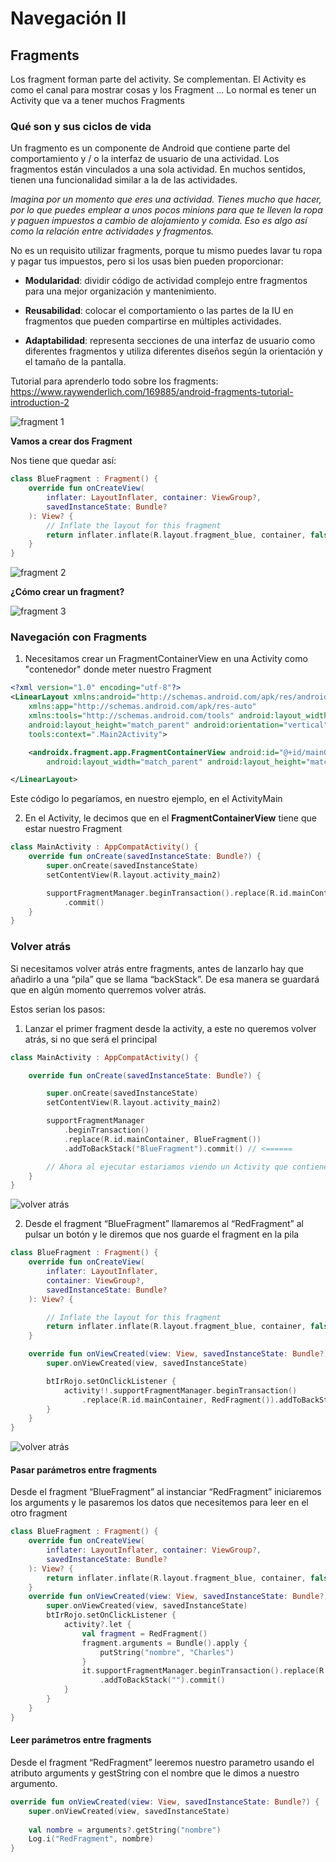 # Navegación II

## Fragments

Los fragment forman parte del activity. Se complementan. El Activity es como el canal para mostrar
cosas y los Fragment ... Lo normal es tener un Activity que va a tener muchos Fragments

### Qué son y sus ciclos de vida

Un fragmento es un componente de Android que contiene parte del comportamiento y / o la interfaz de
usuario de una actividad. Los fragmentos están vinculados a una sola actividad. En muchos sentidos,
tienen una funcionalidad similar a la de las actividades.

*Imagina por un momento que eres una actividad. Tienes mucho que hacer, por lo que puedes emplear a
unos pocos minions para que te lleven la ropa y paguen impuestos a cambio de alojamiento y comida.
Eso es algo así como la relación entre actividades y fragmentos.*

No es un requisito utilizar fragments, porque tu mismo puedes lavar tu ropa y pagar tus impuestos,
pero si los usas bien pueden proporcionar:

* **Modularidad**: dividir código de actividad complejo entre fragmentos para una mejor organización
  y mantenimiento.

* **Reusabilidad**: colocar el comportamiento o las partes de la IU en fragmentos que pueden
  compartirse en múltiples actividades.

* **Adaptabilidad**: representa secciones de una interfaz de usuario como diferentes fragmentos y
  utiliza diferentes diseños según la orientación y el tamaño de la pantalla.

Tutorial para aprenderlo todo sobre los
fragments: https://www.raywenderlich.com/169885/android-fragments-tutorial-introduction-2

<img src="imgs/fragment-1.png" alt="fragment 1" style="max-width: 100%;max-height: 240px;">

**Vamos a crear dos Fragment**

Nos tiene que quedar así:

```kotlin
class BlueFragment : Fragment() {
    override fun onCreateView(
        inflater: LayoutInflater, container: ViewGroup?,
        savedInstanceState: Bundle?
    ): View? {
        // Inflate the layout for this fragment
        return inflater.inflate(R.layout.fragment_blue, container, false)
    }
}
```

<img src="imgs/fragment-2.png" alt="fragment 2" style="max-width: 100%;max-height: 240px;">

**¿Cómo crear un fragment?**

<img src="imgs/fragment-3.png" alt="fragment 3" style="max-width: 100%;max-height: 240px;">

### Navegación con Fragments

1. Necesitamos crear un FragmentContainerView en una Activity como "contenedor" donde meter nuestro
   Fragment

```xml
<?xml version="1.0" encoding="utf-8"?>
<LinearLayout xmlns:android="http://schemas.android.com/apk/res/android"
    xmlns:app="http://schemas.android.com/apk/res-auto"
    xmlns:tools="http://schemas.android.com/tools" android:layout_width="match_parent"
    android:layout_height="match_parent" android:orientation="vertical"
    tools:context=".Main2Activity">

    <androidx.fragment.app.FragmentContainerView android:id="@+id/mainContainer"
        android:layout_width="match_parent" android:layout_height="match_parent" />

</LinearLayout>
```

Este código lo pegaríamos, en nuestro ejemplo, en el ActivityMain

2. En el Activity, le decimos que en el **FragmentContainerView** tiene que estar nuestro Fragment

```kotlin
class MainActivity : AppCompatActivity() {
    override fun onCreate(savedInstanceState: Bundle?) {
        super.onCreate(savedInstanceState)
        setContentView(R.layout.activity_main2)

        supportFragmentManager.beginTransaction().replace(R.id.mainContainer, BlueFragment())
            .commit()
    }
}
```

### Volver atrás

Si necesitamos volver atrás entre fragments, antes de lanzarlo hay que añadirlo a una “pila” que se
llama “backStack”. De esa manera se guardará que en algún momento querremos volver atrás.

Estos serian los pasos:

1. Lanzar el primer fragment desde la activity, a este no queremos volver atrás, si no que será el
   principal

```kotlin
class MainActivity : AppCompatActivity() {

    override fun onCreate(savedInstanceState: Bundle?) {

        super.onCreate(savedInstanceState)
        setContentView(R.layout.activity_main2)

        supportFragmentManager
            .beginTransaction()
            .replace(R.id.mainContainer, BlueFragment())
            .addToBackStack("BlueFragment").commit() // <======

        // Ahora al ejecutar estariamos viendo un Activity que contiene un Fragment dentro
    }
}
```

<img src="imgs/volver-atras-1.png" alt="volver atrás" style="max-width: 100%;max-height: 240px;">

2. Desde el fragment “BlueFragment” llamaremos al “RedFragment” al pulsar un botón y le diremos que
   nos guarde el fragment en la pila

```kotlin
class BlueFragment : Fragment() {
    override fun onCreateView(
        inflater: LayoutInflater,
        container: ViewGroup?,
        savedInstanceState: Bundle?
    ): View? {

        // Inflate the layout for this fragment
        return inflater.inflate(R.layout.fragment_blue, container, false)
    }

    override fun onViewCreated(view: View, savedInstanceState: Bundle?) {
        super.onViewCreated(view, savedInstanceState)

        btIrRojo.setOnClickListener {
            activity!!.supportFragmentManager.beginTransaction()
                .replace(R.id.mainContainer, RedFragment()).addToBackStack("RedFragment").commit()
        }
    }
}
```

<img src="imgs/volver-atras-1.png" alt="volver atrás" style="max-width: 100%;max-height: 240px;">

#### Pasar parámetros entre fragments

Desde el fragment “BlueFragment” al instanciar “RedFragment” iniciaremos los arguments y le
pasaremos los datos que necesitemos para leer en el otro fragment

```kotlin
class BlueFragment : Fragment() {
    override fun onCreateView(
        inflater: LayoutInflater, container: ViewGroup?,
        savedInstanceState: Bundle?
    ): View? {
        return inflater.inflate(R.layout.fragment_blue, container, false)
    }
    override fun onViewCreated(view: View, savedInstanceState: Bundle?) {
        super.onViewCreated(view, savedInstanceState)
        btIrRojo.setOnClickListener {
            activity?.let {
                val fragment = RedFragment()
                fragment.arguments = Bundle().apply {
                    putString("nombre", "Charles")
                }
                it.supportFragmentManager.beginTransaction().replace(R.id.container, fragment)
                    .addToBackStack("").commit()
            }
        }
    }
}
```

#### Leer parámetros entre fragments

Desde el fragment “RedFragment” leeremos nuestro parametro usando el atributo arguments  y gestString 
con el nombre que le dimos a nuestro argumento.

```kotlin
override fun onViewCreated(view: View, savedInstanceState: Bundle?) {
    super.onViewCreated(view, savedInstanceState)
    
    val nombre = arguments?.getString("nombre")
    Log.i("RedFragment", nombre)
}
```
